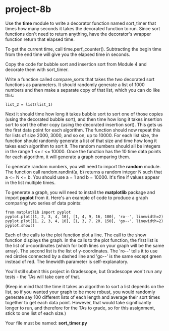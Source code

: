 # project-8b

Use the **time** module to write a decorator function named sort_timer that times how many seconds it takes the decorated function to run.  Since sort functions don't need to return anything, have the decorator's wrapper function return that elapsed time.

To get the current time, call time.perf_counter().  Subtracting the begin time from the end time will give you the elapsed time in seconds.

Copy the code for bubble sort and insertion sort from Module 4 and decorate them with sort_timer.

Write a function called compare_sorts that takes the two decorated sort functions as parameters.  It should randomly generate a list of 1000 numbers and then make a separate copy of that list, which you can do like this:
```
list_2 = list(list_1)
```
Next it should time how long it takes bubble sort to sort one of those copies (using the decorated bubble sort), and then time how long it takes insertion sort to sort the other copy (using the decorated insertion sort).  This gets us the first data point for each algorithm.  The function should now repeat this for lists of size 2000, 3000, and so on, up to 10000.  For each list size, the function should randomly generate a list of that size and time how long it takes each algorithm to sort it.  The random numbers should all be integers in the range 1 <= r <= 10000.  Once the function has the 10 time data points for each algorithm, it will generate a graph comparing them.

To generate random numbers, you will need to import the **random** module.  The function call random.randint(a, b) returns a random integer N such that a <= N <= b.  You should use a = 1 and b = 10000.  It's fine if values appear in the list multiple times.

To generate a graph, you will need to install the **matplotlib** package and import **pyplot** from it.  Here's an example of code to produce a graph comparing two series of data points:
```
from matplotlib import pyplot
pyplot.plot([1, 2, 3, 4, 10], [1, 4, 9, 16, 100], 'ro--', linewidth=2)
pyplot.plot([1, 2, 3, 4, 10], [1, 3, 7, 20, 150], 'go--', linewidth=2)
pyplot.show()
```
Each of the calls to the plot function plot a line.  The call to the show function displays the graph.  In the calls to the plot function, the first list is the list of x-coordinates (which for both lines on your graph will be the same array).  The second list is the list of y-coordinates.  The 'ro--' tells it to use red circles connected by a dashed line and 'go--' is the same except green instead of red.  The linewidth parameter is self-explanatory.

You'll still submit this project in Gradescope, but Gradescope won't run any tests - the TAs will take care of that.

(Keep in mind that the time it takes an algorithm to sort a list depends on the list, so if you wanted your graph to be more robust, you would randomly generate say 100 different lists of each length and average their sort times together to get each data point.  However, that would take significantly longer to run, and therefore for the TAs to grade, so for this assignment, stick to one list of each size.)

Your file must be named: **sort_timer.py**

